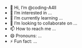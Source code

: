 - 👋 Hi, I’m @coding-A4ll
- 👀 I’m interested in ...
- 🌱 I’m currently learning ...
- 💞️ I’m looking to collaborate on ...
- 📫 How to reach me ...
- 😄 Pronouns: ...
- ⚡ Fun fact: ...

<!---
coding-A4ll/coding-A4ll is a ✨ special ✨ repository because its `README.md` (this file) appears on your GitHub profile.
You can click the Preview link to take a look at your changes.
--->
